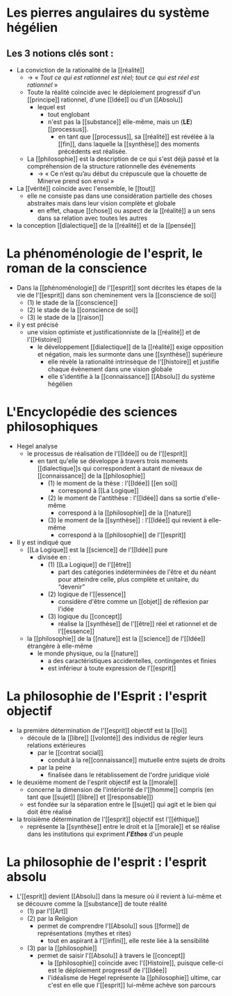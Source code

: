 # Les pierres angulaires du système hégélien

## Les 3 notions clés sont :

- La conviction de la rationalité de la [[réalité]]
  - → « *Tout ce qui est rationnel est réel; tout ce qui est réel est rationnel* »
  - Toute la réalité coïncide avec le déploiement progressif d'un [[principe]] rationnel, d'une [[Idée]] ou d'un [[Absolu]]
    - lequel est
      - tout englobant
      - n'est pas la [[substance]] elle-même, mais un (__LE__) [[processus]].
        - en tant que [[processus]], sa [[réalité]] est révélée à la [[fin]], dans laquelle la [[synthèse]] des moments précédents est réalisée.
  - La [[philosophie]] est la description de ce qui s'est déjà passé et la compréhension de la structure rationnelle des événements
    - → « Ce n’est qu’au début du crépuscule que la chouette de Minerve prend son envol »
- La [[vérité]] coïncide avec l'ensemble, le [[tout]]
  - elle ne consiste pas dans une considération partielle des choses abstraites mais dans leur vision complète et globale
    - en effet, chaque [[chose]] ou aspect de la [[réalité]] a un sens dans sa relation avec toutes les autres
- la conception [[dialectique]] de la [[réalité]] et de la [[pensée]]

# La phénoménologie de l'esprit, le roman de la conscience

- Dans la [[phénoménologie]] de l'[[esprit]] sont décrites les étapes de la vie de l'[[esprit]] dans son cheminement vers la [[conscience de soi]]
  - (1) le stade de la [[conscience]]
  - (2) le stade de la [[conscience de soi]]
  - (3) le stade de la [[raison]]
- il y est précisé
  - une vision optimiste et justificationniste de la [[réalité]] et de l'[[Histoire]]
    - le développement [[dialectique]] de la [[réalité]] exige opposition et négation, mais les surmonte dans une [[synthèse]] supérieure
      - elle révèle la rationalité intrinsèque de l'[[histoire]] et justifie chaque évènement dans une vision globale
      - elle s'identifie à la [[connaissance]] [[Absolu]] du système hégélien

# L'Encyclopédie des sciences philosophiques

- Hegel analyse
  - le processus de réalisation de l'[[Idée]] ou de l'[[esprit]]
    - en tant qu'elle se développe à travers trois moments [[dialectique]]s qui correspondent à autant de niveaux de [[connaissance]] de la [[philosophie]]
      - (1) le moment de la thèse : l'[[Idée]] [[en soi]]
        - correspond à [[La Logique]]
      - (2) le moment de l'antithèse : l'[[Idée]] dans sa sortie d'elle-même
        - correspond à la [[philosophie]] de la [[nature]]
      - (3) le moment de la [[synthèse]] : l'[[Idée]] qui revient à elle-même
        - correspond à la [[philosophie]] de l'[[esprit]]
- Il y est indiqué que
  - [[La Logique]] est la [[science]] de l'[[Idée]] pure
    - divisée en :
      - (1) [[La Logique]] de l'[[être]]
        - part des catégories indéterminées de l'être et du néant pour atteindre celle, plus complète et unitaire, du “devenir”
      - (2) logique de l'[[essence]]
        - considère d'être comme un [[objet]] de réflexion par l'idée
      - (3) logique du [[concept]]
        - réalise la [[synthèse]] de l'[[être]] réel et rationnel et de l'[[essence]]
  - la [[philosophie]] de la [[nature]] est la [[science]] de l'[[Idée]] étrangère à elle-même
    - le monde physique, ou la [[nature]]
      - a des caractéristiques accidentelles, contingentes et finies
      - est inférieur à toute expression de l'[[esprit]]

# La philosophie de l'Esprit : l'esprit objectif

- la première détermination de l'[[esprit]] objectif est la [[loi]]
  - découle de la [[libre]] [[volonté]] des individus de régler leurs relations extérieures
    - par le [[contrat social]]
      - conduit à la re[[connaissance]] mutuelle entre sujets de droits
    - par la peine
      - finalisée dans le rétablissement de l'ordre juridique violé
- le deuxième moment de l'esprit objectif est la [[morale]]
  - concerne la dimension de l'intériorité de l'[[homme]] compris (en tant que [[sujet]] [[libre]] et [[responsable]])
  - est fondée sur la séparation entre le [[sujet]] qui agit et le bien qui doit être réalisé
- la troisième détermination de l'[[esprit]] objectif est l'[[éthique]]
  - représente la [[synthèse]] entre le droit et la [[morale]] et se réalise dans les institutions qui expriment ***l'Ethos*** d'un peuple


# La philosophie de l'esprit : l'esprit absolu

- L'[[esprit]] devient [[Absolu]] dans la mesure où il revient à lui-même et se découvre comme la [[substance]] de toute réalité
  - (1) par l'[[Art]]
  - (2) par la Religion
    - permet de comprendre l'[[Absolu]] sous [[forme]] de représentations (mythes et rites)
      - tout en aspirant à l'[[infini]], elle reste liée à la sensibilité
  - (3) par la [[philosophie]]
    - permet de saisir l'[[Absolu]] à travers le [[concept]]
      - la [[philosophie]] coïncide avec l'[[Histoire]], puisque celle-ci est le déploiement progressif de l'[[Idée]]
      - l'idéalisme de Hegel représente la [[philosophie]] ultime, car c'est en elle que l'[[esprit]] lui-même achève son parcours